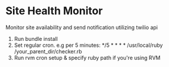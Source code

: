 # Site Health Monitor
Monitor site availability and send notification utilizing twilio api

1. Run bundle install
2. Set regular cron. e.g per 5 minutes: */5 * * * * /usr/local/ruby /your_parent_dir/checker.rb
3. Run rvm cron setup & specify ruby path if you're using RVM

